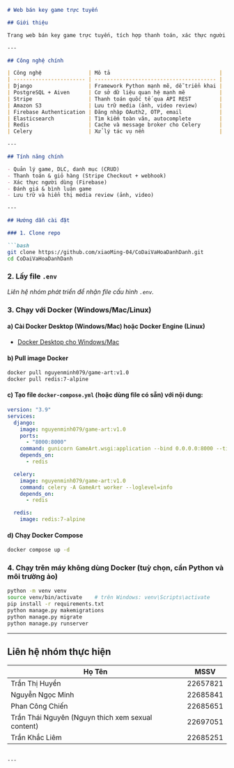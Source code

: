````markdown
# Web bán key game trực tuyến

## Giới thiệu

Trang web bán key game trực tuyến, tích hợp thanh toán, xác thực người dùng, và quản lý đơn hàng.

---

## Công nghệ chính

| Công nghệ               | Mô tả                                   |
| ----------------------- | --------------------------------------- |
| Django                  | Framework Python mạnh mẽ, dễ triển khai |
| PostgreSQL + Aiven      | Cơ sở dữ liệu quan hệ mạnh mẽ           |
| Stripe                  | Thanh toán quốc tế qua API REST         |
| Amazon S3               | Lưu trữ media (ảnh, video review)       |
| Firebase Authentication | Đăng nhập OAuth2, OTP, email            |
| Elasticsearch           | Tìm kiếm toàn văn, autocomplete         |
| Redis                   | Cache và message broker cho Celery      |
| Celery                  | Xử lý tác vụ nền                        |

---

## Tính năng chính

- Quản lý game, DLC, danh mục (CRUD)
- Thanh toán & giỏ hàng (Stripe Checkout + webhook)
- Xác thực người dùng (Firebase)
- Đánh giá & bình luận game
- Lưu trữ và hiển thị media review (ảnh, video)

---

## Hướng dẫn cài đặt

### 1. Clone repo

```bash
git clone https://github.com/xiaoMing-04/CoDaiVaHoaDanhDanh.git
cd CoDaiVaHoaDanhDanh
````

### 2. Lấy file `.env`

*Liên hệ nhóm phát triển để nhận file cấu hình `.env`.*

### 3. Chạy với Docker (Windows/Mac/Linux)

#### a) Cài Docker Desktop (Windows/Mac) hoặc Docker Engine (Linux)

* [Docker Desktop cho Windows/Mac](https://www.docker.com/products/docker-desktop/)

#### b) Pull image Docker

```bash
docker pull nguyenminh079/game-art:v1.0
docker pull redis:7-alpine
```

#### c) Tạo file `docker-compose.yml` (hoặc dùng file có sẵn) với nội dung:

```yaml
version: "3.9"
services:
  django:
    image: nguyenminh079/game-art:v1.0
    ports:
      - "8000:8000"
    command: gunicorn GameArt.wsgi:application --bind 0.0.0.0:8000 --timeout 120
    depends_on:
      - redis

  celery:
    image: nguyenminh079/game-art:v1.0
    command: celery -A GameArt worker --loglevel=info
    depends_on:
      - redis

  redis:
    image: redis:7-alpine
```

#### d) Chạy Docker Compose

```bash
docker compose up -d
```

### 4. Chạy trên máy không dùng Docker (tuỳ chọn, cần Python và môi trường ảo)

```bash
python -m venv venv
source venv/bin/activate    # trên Windows: venv\Scripts\activate
pip install -r requirements.txt
python manage.py makemigrations
python manage.py migrate
python manage.py runserver
```

---

## Liên hệ nhóm thực hiện

| Họ Tên           | MSSV     |
| ---------------- | -------- |
| Trần Thị Huyền   | 22657821 |
| Nguyễn Ngọc Minh | 22685841 |
| Phan Công Chiến  | 22685651 |
| Trần Thái Nguyên (Nguyn thich xem sexual content) | 22697051 |
| Trần Khắc Liêm   | 22685251 |

```

---
